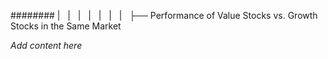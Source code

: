 ######## |   |   |   |   |   |   |   ├── Performance of Value Stocks vs. Growth Stocks in the Same Market

*Add content here*